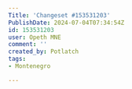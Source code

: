 ```yaml
---
Title: 'Changeset #153531203'
PublishDate: 2024-07-04T07:34:54Z
id: 153531203
user: Opeth MNE
comment: ''
created_by: Potlatch
tags:
- Montenegro

---
```

